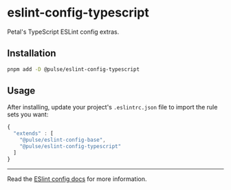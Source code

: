 # eslint-config-typescript

Petal's TypeScript ESLint config extras.

## Installation

```sh
pnpm add -D @pulse/eslint-config-typescript
```

## Usage

After installing, update your project's `.eslintrc.json` file to import the rule sets you want:

```js
{
  "extends" : [
    "@pulse/eslint-config-base",
    "@pulse/eslint-config-typescript"
  ]
}
```

---

Read the [ESlint config docs](http://eslint.org/docs/user-guide/configuring#extending-configuration-files)
for more information.
